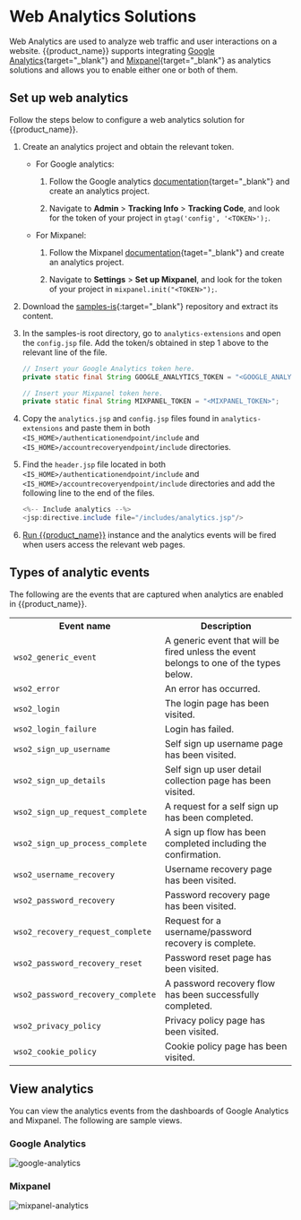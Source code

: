 # Web Analytics Solutions

Web Analytics are used to analyze web traffic and user interactions on a website. {{product_name}} supports integrating [Google Analytics](https://marketingplatform.google.com/about/analytics/){target="_blank"} and [Mixpanel](https://mixpanel.com/){target="_blank"} as analytics solutions and allows you to enable either one or both of them.

## Set up web analytics

Follow the steps below to configure a web analytics solution for {{product_name}}.

1. Create an analytics project and obtain the relevant token.

    - For Google analytics:

        1. Follow the Google analytics [documentation](https://developers.google.com/analytics/devguides/collection/ga4){target="_blank"} and create an analytics project.

        2. Navigate to **Admin** > **Tracking Info** > **Tracking Code**, and look for the token of your project in `gtag('config', '<TOKEN>');`.

    - For Mixpanel:

        1. Follow the Mixpanel [documentation](https://docs.mixpanel.com/docs/what-is-mixpanel){taget="_blank"} and create an analytics project.

        2. Navigate to **Settings** > **Set up Mixpanel**, and look for the token of your project in `mixpanel.init("<TOKEN>");`.

2.  Download the [samples-is](https://github.com/wso2/samples-is/archive/master.zip){:target="_blank"} repository and extract its content.

3. In the samples-is root directory, go to `analytics-extensions` and open the `config.jsp` file. Add the token/s obtained in step 1 above to the relevant line of the file.

    ```java
    // Insert your Google Analytics token here.
    private static final String GOOGLE_ANALYTICS_TOKEN = "<GOOGLE_ANALYTICS_TOKEN>";

    // Insert your Mixpanel token here.
    private static final String MIXPANEL_TOKEN = "<MIXPANEL_TOKEN>";
    ```

4. Copy the `analytics.jsp` and `config.jsp` files found in `analytics-extensions` and paste them in both `<IS_HOME>/authenticationendpoint/include` and `<IS_HOME>/accountrecoveryendpoint/include` directories.

5. Find the `header.jsp` file located in both `<IS_HOME>/authenticationendpoint/include` and `<IS_HOME>/accountrecoveryendpoint/include` directories and add the following line to the end of the files.

    ```java
    <%-- Include analytics --%>
    <jsp:directive.include file="/includes/analytics.jsp"/>
    ```

6. [Run {{product_name}}]({{base_path}}/deploy/get-started/run-the-product/) instance and the analytics events will be fired when users access the relevant web pages.

## Types of analytic events

The following are the events that are captured when analytics are enabled in {{product_name}}.

<table>
  <tr>
    <th>Event name</th>
    <th>Description</th>
  </tr>
  <tr>
    <td><code>wso2_generic_event</code></td>
    <td>A generic event that will be fired unless the event belongs to one of the types below.</td>
  </tr>
  <tr>
    <td><code>wso2_error</code></td>
    <td>An error has occurred.</td>
  </tr>
  <tr>
    <td><code>wso2_login</code></td>
    <td>The login page has been visited.</td>
  </tr>
  <tr>
    <td><code>wso2_login_failure</code></td>
    <td>Login has failed.</td>
  </tr>
  <tr>
    <td><code>wso2_sign_up_username</code></td>
    <td>Self sign up username page has been visited.</td>
  </tr>
  <tr>
    <td><code>wso2_sign_up_details</code></td>
    <td>Self sign up user detail collection page has been visited.</td>
  </tr>
  <tr>
    <td><code>wso2_sign_up_request_complete</code></td>
    <td>A request for a self sign up has been completed.</td>
  </tr>
  <tr>
    <td><code>wso2_sign_up_process_complete</code></td>
    <td>A sign up flow has been completed including the confirmation.</td>
  </tr>
  <tr>
    <td><code>wso2_username_recovery</code></td>
    <td>Username recovery page has been visited.</td>
  </tr>
  <tr>
    <td><code>wso2_password_recovery</code></td>
    <td>Password recovery page has been visited.</td>
  </tr>
  <tr>
    <td><code>wso2_recovery_request_complete</code></td>
    <td>Request for a username/password recovery is complete.</td>
  </tr>
  <tr>
    <td><code>wso2_password_recovery_reset</code></td>
    <td>Password reset page has been visited.</td>
  </tr>
  <tr>
    <td><code>wso2_password_recovery_complete</code></td>
    <td>A password recovery flow has been successfully completed.</td>
  </tr>
  <tr>
    <td><code>wso2_privacy_policy</code></td>
    <td>Privacy policy page has been visited.</td>
  </tr>
  <tr>
    <td><code>wso2_cookie_policy</code></td>
    <td>Cookie policy page has been visited.</td>
  </tr>
</table>

## View analytics

You can view the analytics events from the dashboards of Google Analytics and Mixpanel. The following are sample views.

### Google Analytics
![google-analytics]({{base_path}}/assets/img/guides/analytics/web-analytics/google-analytics.png)

### Mixpanel
![mixpanel-analytics]({{base_path}}/assets/img/guides/analytics/web-analytics/mixpanel-analytics.png)

